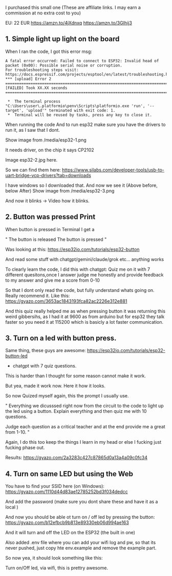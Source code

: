 I purchased this small one (These are affiliate links. I may earn a commission at no extra cost to you)

EU: 22 EUR
https://amzn.to/4jXdnxq
https://amzn.to/3GIhij3


## 1. Simple light up light on the board

When I ran the code, I got this error msg:
```text
A fatal error occurred: Failed to connect to ESP32: Invalid head of packet (0x00): Possible serial noise or corruption.
For troubleshooting steps visit: https://docs.espressif.com/projects/esptool/en/latest/troubleshooting.html
*** [upload] Error 2
============================================================================================================ [FAILED] Took XX.XX seconds ============================================================================================================

 *  The terminal process "C:\Users\user\.platformio\penv\Scripts\platformio.exe 'run', '--target', 'upload'" terminated with exit code: 1. 
 *  Terminal will be reused by tasks, press any key to close it. 
```

When running the code
And to run esp32 make sure you have the drivers to run it, as I saw that I dont.

Show image from /media/esp32-1.png

It needs driver, on the chip it says CP2102


Image esp32-2.jpg here.


So we can find them here:
https://www.silabs.com/developer-tools/usb-to-uart-bridge-vcp-drivers?tab=downloads

I have windows so I downloaded that. And now we see it (Above before, below After)
Show image from /media/esp32-3.png


And now it blinks
-> Video how it blinks.


## 2. Button was pressed Print

When button is pressed in Terminal I get a

"
The button is released
The button is pressed
"


Was looking at this:
https://esp32io.com/tutorials/esp32-button

And read some stuff with chatgpt/gemini/claude/grok etc... anything works

To clearly learn the code, I did this with chatgpt:
Quiz me on it with 7 different quesitons,once I answer judge me honestly and provide feedback to my answer and give me a score from 0-10


So that I dont only read the code, but fully understand whats going on. Really recommend it.
Like this:
https://gyazo.com/3653ac1843193fca82ac2226e312e881


And this quiz really helped me as when pressing button it was returning this weird gibbersihs, as I had it at 9600 as from arduino but for esp32 they talk faster so you need it at 115200 which is basicly a lot faster communication.


## 3. Turn on a led with button press.

Same thing, these guys are awesome:
https://esp32io.com/tutorials/esp32-button-led

+ chatgpt with 7 quiz questions.


This is harder than I thought for some reason cannot make it work.


But yea, made it work now. Here it how it looks.


So now Quized myself again, this the prompt I usually use.

"
Everything we dicusssed right now from the circuit to the code to light up the led using a button.
Explain everything and then quiz me with 10 questions.

Judge each question as a critical teacher and at the end provide me a great from 1-10.
"

Again, I do this too keep the things I learn in my head or else I fucking just fucking phase out.

Results:
https://gyazo.com/2a3283c427c87865d0a13a4a09c0fc34



## 4. Turn on same LED but using the Web

You have to find your SSID here (on Windows):
https://gyazo.com/1110d44d83ae12785252bd3f034dedcc

And add the password (make sure you dont share these and have it as a local )

And now you should be able ot turn on / off led by pressing the button:
https://gyazo.com/b12efbcb9b813e89330eb06d994ae163

And it will turn and off the LED on the ESP32 (the built in one)

Also added .env file where you can add your wifi log and pw, so that its never pushed, just copy hte env.example and remove the example part.


So now yea, it should look something like this:


Turn on/Off led, via wifi, this is prettry awesome.